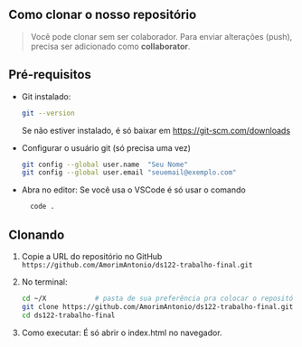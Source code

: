 ## Como clonar o nosso repositório

> Você pode clonar sem ser colaborador. Para enviar alterações (push), precisa ser adicionado como **collaborator**.

## Pré-requisitos
- Git instalado: 
  ```bash
  git --version
  ```
  Se não estiver instalado, é só baixar em https://git-scm.com/downloads

- Configurar o usuário git (só precisa uma vez)
    ```bash
    git config --global user.name  "Seu Nome"
    git config --global user.email "seuemail@exemplo.com"
    ```

- Abra no editor: Se você usa o VSCode é só usar o comando 
  ```bash
    code . 
  ```
 
## Clonando  

1. Copie a URL do repositório no GitHub  
   `https://github.com/AmorimAntonio/ds122-trabalho-final.git`

2. No terminal:
   ```bash
   cd ~/X            # pasta de sua preferência pra colocar o repositório dentro
   git clone https://github.com/AmorimAntonio/ds122-trabalho-final.git
   cd ds122-trabalho-final

3. Como executar:
    É só abrir o index.html no navegador.
